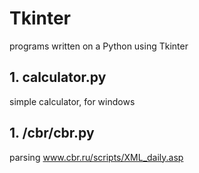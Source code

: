 # Tkinter
programs written on a Python using Tkinter
## 1. calculator.py
simple calculator, for windows
## 1. /cbr/cbr.py
parsing www.cbr.ru/scripts/XML_daily.asp
